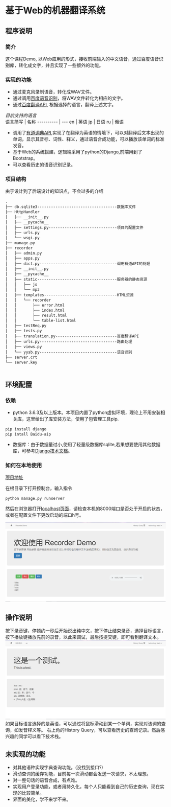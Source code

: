 # 基于Web的机器翻译系统
## 程序说明

### 简介
这个课程Demo, 以Web应用的形式，接收前端输入的中文语音，通过百度语音识别库，转化成文字，并且实现了一些额外的功能。


### 实现的功能
* 通过麦克风录制语音，转化成WAV文件。
* 通过调用[百度语音识别](https://ai.baidu.com/tech/speech/asr)，将WAV文件转化为相应的文字。
* 通过[百度翻译API](http://api.fanyi.baidu.com), 根据选择的语言，翻译上述文字。  

*目前支持的语言*  
    语言简写    | 名称 
 ---------- | --- 
 en |  英语 
 jp |  日语 
 ru | 俄语 
* 调用了[有道词典API](http://ai.youdao.com),实现了在翻译为英语的情境下，可以对翻译后文本出现的单词，显示其音标、词性、释义，通过语音合成功能，可以播放该单词的标准发音。
* 基于Web的系统搭建，逻辑端采用了python的Django,前端用到了Bootstrap。
* 可以查看历史的语音识别记录。

### 项目结构
由于设计到了后端设计的知识点，不会过多的介绍

```
.
├── db.sqlite3-----------------------------------数据库文件
├── HttpHandler
│   ├── __init__.py
│   ├── __pycache__
│   ├── settings.py------------------------------项目的配置文件
│   ├── urls.py
│   └── wsgi.py
├── manage.py
├── recorder
│   ├── admin.py
│   ├── apps.py
│   ├── dict.py----------------------------------调用有道API的处理
│   ├── __init__.py
│   ├── __pycache__
│   ├── static-----------------------------------服务器的静态资源
│   │   ├── js
│   │   └── mp3
│   ├── templates--------------------------------HTML资源
│   │   └── recorder
│   │       ├── error.html
│   │       ├── index.html
│   │       ├── result.html
│   │       └── table-list.html
│   ├── testReq.py
│   ├── tests.py
│   ├── translation.py---------------------------百度翻译API
│   ├── urls.py----------------------------------路由处理
│   ├── views.py
│   └── yysb.py----------------------------------语音识别
├── server.crt
└── server.key


```

## 环境配置

### 依赖 
* python 3.6.3及以上版本。本项目内置了python虚拟环境，理论上不用安装相关库，这里给出了库安装方法，使用了包管理工具pip.  
```
pip install django
pip intall Baidu-aip
```
* 数据库：由于数据量过小,使用了轻量级数据库sqlite,若果想要使用其他数据库，可参考[Django技术文档](https://docs.djangoproject.com/zh-hans/2.1/)。

### 如何在本地使用
 [项目地址](https://github.com/justin5718/PyProgram.git)

在根目录下打开控制台，输入指令
```
python manage.py runserver
```
然后在浏览器打开[localhost页面](httP://localhost:8000/recorder)，请检查本机的8000端口是否处于开启的状态，或者在配置文件下更改启动的端口h号。

![Aaron Swartz](https://raw.githubusercontent.com/justin5718/pic/master/1.png)
## 操作说明
按下录音键，停顿约一秒后开始说出纯中文，按下停止结束录音，选择目标语言，按下播放键播放先前的录音，以此来调试，最后按提交键，即可看到翻译文本。
![Aaron Swartz](https://raw.githubusercontent.com/justin5718/pic/master/2.png)
如果目标语言选择的是英语，可以通过将鼠标滑动到某一个单词，实现对该词的查询，如发音释义等。
右上角的History Query，可以查看历史的查询记录。然后感兴趣的同学可以看下技术栈。
## 未实现的功能
* 对其他语种实现字典查询功能。(没找到接口?)
* 滑动查词的缓存功能，目前每一次滑动都会发送一次请求，不太理想。
* 对一整句话的语音合成，有点难。
* 实现用户登录功能，或者用持久化，每个人只能看到自己的历史查询，现在实现的比较简单。
* 界面的美化，学不来学不来。
